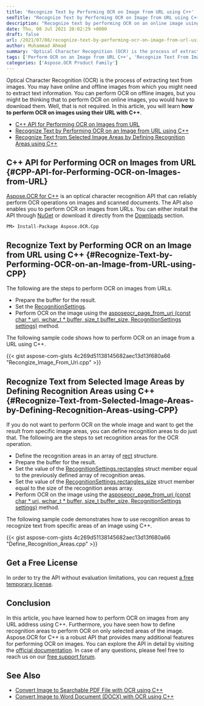 ```yaml
---
title: 'Recognize Text by Performing OCR on Image from URL using C++'
seoTitle: "Recognize Text by Performing OCR on Image from URL using C++"
description: "Recognize text by performing OCR on an online image using its URL with C++. Define recognition areas to perform OCR on only the selected image areas."
date: Thu, 08 Jul 2021 20:02:29 +0000
draft: false
url: /2021/07/08/recognize-text-by-performing-ocr-on-image-from-url-using-cpp/
author: Muhammad Ahmad
summary: 'Optical Character Recognition (OCR) is the process of extracting text from images. You may have online and offline images from which you might need to extract text information. You can perform OCR on offline images, but you might be thinking that to perform OCR on online images, you would have to download them. Well, that is not required. In this article, you will learn **how to perform OCR on images using their URL with C++**.'
tags: ['Perform OCR on an Image from URL C++', 'Recognize Text From Images C++', 'Recognize Text from Online Images C++', 'Recognize Text from Selected Image Areas C++']
categories: ['Aspose.OCR Product Family']
---
```


Optical Character Recognition (OCR) is the process of extracting text from images. You may have online and offline images from which you might need to extract text information. You can perform OCR on offline images, but you might be thinking that to perform OCR on online images, you would have to download them. Well, that is not required. In this article, you will learn **how to perform OCR on images using their URL with C++**.

*   [C++ API for Performing OCR on Images from URL][1]
*   [Recognize Text by Performing OCR on an Image from URL using C++][2]
*   [Recognize Text from Selected Image Areas by Defining Recognition Areas using C++][3]

## C++ API for Performing OCR on Images from URL {#CPP-API-for-Performing-OCR-on-Images-from-URL}

[Aspose.OCR for C++][4] is an optical character recognition API that can reliably perform OCR operations on images and scanned documents. The API also enables you to perform OCR on images from URLs. You can either install the API through [NuGet][5] or download it directly from the [Downloads][6] section.

```
PM> Install-Package Aspose.OCR.Cpp
```

## Recognize Text by Performing OCR on an Image from URL using C++ {#Recognize-Text-by-Performing-OCR-on-an-Image-from-URL-using-CPP}

The following are the steps to perform OCR on images from URLs.

*   Prepare the buffer for the result.
*   Set the [RecognitionSettings][7].
*   Perform OCR on the image using the [asposeocr\_page\_from\_uri (const char \* uri, wchar\_t \* buffer, size\_t buffer\_size, RecognitionSettings settings)][8] method.

The following sample code shows how to perform OCR on an image from a URL using C++.

{{< gist aspose-com-gists 4c269d51138145682aec13d13f680a66 "Recongize_Image_From_Uri.cpp" >}}

## Recognize Text from Selected Image Areas by Defining Recognition Areas using C++ {#Recognize-Text-from-Selected-Image-Areas-by-Defining-Recognition-Areas-using-CPP}

If you do not want to perform OCR on the whole image and want to get the result from specific image areas, you can define recognition areas to do just that. The following are the steps to set recognition areas for the OCR operation.

*   Define the recognition areas in an array of [rect][9] structure.
*   Prepare the buffer for the result.
*   Set the value of the [RecognitionSettings.rectangles][10] struct member equal to the previously defined array of recognition areas.
*   Set the value of the [RecognitionSettings.rectangles\_size][11] struct member equal to the size of the recognition areas array.
*   Perform OCR on the image using the [asposeocr\_page\_from\_uri (const char \* uri, wchar\_t \* buffer, size\_t buffer\_size, RecognitionSettings settings)][12] method.

The following sample code demonstrates how to use recognition areas to recognize text from specific areas of an image using C++.

{{< gist aspose-com-gists 4c269d51138145682aec13d13f680a66 "Define_Recognition_Areas.cpp" >}}

## Get a Free License

In order to try the API without evaluation limitations, you can request [a free temporary license][13].

## Conclusion

In this article, you have learned how to perform OCR on images from any URL address using C++. Furthermore, you have seen how to define recognition areas to perform OCR on only selected areas of the image. Aspose.OCR for C++ is a robust API that provides many additional features for performing OCR on images. You can explore the API in detail by visiting the [official documentation][14]. In case of any questions, please feel free to reach us on our [free support forum][15].

## See Also

*   [Convert Image to Searchable PDF File with OCR using C++][16]
*   [Convert Image to Word Document (DOCX) with OCR using C++][17]




[1]: #CPP-API-for-Performing-OCR-on-Images-from-URL
[2]: #Recognize-Text-by-Performing-OCR-on-an-Image-from-URL-using-CPP
[3]: #Recognize-Text-from-Selected-Image-Areas-by-Defining-Recognition-Areas-using-CPP
[4]: https://products.aspose.com/ocr/cpp/
[5]: https://www.nuget.org/packages/Aspose.OCR.Cpp
[6]: https://downloads.aspose.com/ocr/cpp
[7]: https://apireference.aspose.com/ocr/cpp/struct/recognition_settings
[8]: https://apireference.aspose.com/ocr/cpp/groupAspose#gad893d81ccacd552e481334972e0b89f0
[9]: https://apireference.aspose.com/ocr/cpp/structrect
[10]: https://apireference.aspose.com/ocr/cpp/struct/recognition_settings#a01c6acd22b406bce16f0df4f6d1be1ab
[11]: https://apireference.aspose.com/ocr/cpp/struct/recognition_settings#a960952c5c28ee2cb48505cda508fdb89
[12]: https://apireference.aspose.com/ocr/cpp/groupAspose#gad893d81ccacd552e481334972e0b89f0
[13]: https://purchase.aspose.com/temporary-license
[14]: https://docs.aspose.com/ocr/cpp/
[15]: https://forum.aspose.com/c/ocr/16
[16]: https://blog.aspose.com/2021/06/14/convert-image-to-searchable-pdf-file-with-ocr-using-cpp/
[17]: https://blog.aspose.com/2021/06/16/convert-image-to-word-document-docx-with-ocr-using-cpp/





